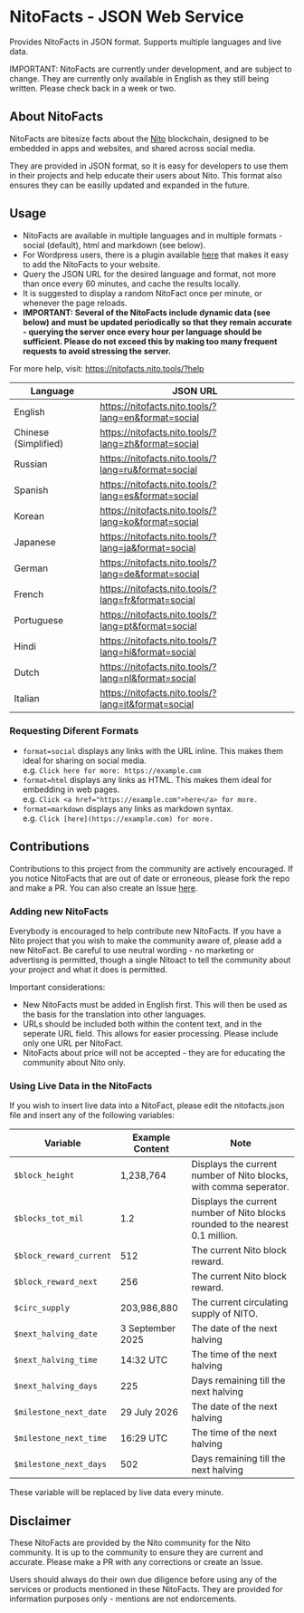 # NitoFacts - JSON Web Service

Provides NitoFacts in JSON format. Supports multiple languages and live data.

IMPORTANT: NitoFacts are currently under development, and are subject to change. They are currently only available in English as they still being written. Please check back in a week or two.

## About NitoFacts

NitoFacts are bitesize facts about the [Nito](https://nito.org) blockchain, designed to be embedded in apps and websites, and shared across social media.

They are provided in JSON format, so it is easy for developers to use them in their projects and help educate their users about Nito. This format also ensures they can be easilly updated and expanded in the future.

## Usage

- NitoFacts are available in multiple languages and in multiple formats - social (default), html and markdown (see below).
- For Wordpress users, there is a plugin available [here](https://github.com/Nito-Tools/NitoFacts-Wordpress-Plugin) that makes it easy to add the NitoFacts to your website.
- Query the JSON URL for the desired language and format, not more than once every 60 minutes, and cache the results locally.
- It is suggested to display a random NitoFact once per minute, or whenever the page reloads.
- **IMPORTANT: Several of the NitoFacts include dynamic data (see below) and must be updated periodically so that they remain accurate - querying the server once every hour per language should be sufficient. Please do not exceed this by making too many frequent requests to avoid stressing the server.**

For more help, visit: https://nitofacts.nito.tools/?help

| Language               | JSON URL                                                           | 
|------------------------|--------------------------------------------------------------------|
| English                | https://nitofacts.nito.tools/?lang=en&format=social             |
| Chinese (Simplified)   | https://nitofacts.nito.tools/?lang=zh&format=social             |
| Russian                | https://nitofacts.nito.tools/?lang=ru&format=social             |     
| Spanish                | https://nitofacts.nito.tools/?lang=es&format=social             |
| Korean                 | https://nitofacts.nito.tools/?lang=ko&format=social             |
| Japanese               | https://nitofacts.nito.tools/?lang=ja&format=social             |
| German                 | https://nitofacts.nito.tools/?lang=de&format=social             |
| French                 | https://nitofacts.nito.tools/?lang=fr&format=social             |
| Portuguese             | https://nitofacts.nito.tools/?lang=pt&format=social             |
| Hindi                  | https://nitofacts.nito.tools/?lang=hi&format=social             |
| Dutch                  | https://nitofacts.nito.tools/?lang=nl&format=social             |
| Italian                | https://nitofacts.nito.tools/?lang=it&format=social             |

### Requesting Diferent Formats

- ```format=social``` displays any links with the URL inline. This makes them ideal for sharing on social media.<br>e.g. ```Click here for more: https://example.com``` 
- ```format=html``` displays any links as HTML. This makes them ideal for embedding in web pages.<br>e.g. ```Click <a href="https://example.com">here</a> for more.```
- ```format=markdown``` displays any links as markdown syntax.<br>e.g. ```Click [here](https://example.com) for more.```

## Contributions

Contributions to this project from the community are actively encouraged. If you notice NitoFacts that are out of date or erroneous, please fork the repo and make a PR. You can also create an Issue [here](https://github.com/Nito-Tools/NitoFacts-JSON/issues). 

### Adding new NitoFacts

Everybody is encouraged to help contribute new NitoFacts. If you have a Nito project that you wish to make the community aware of, please add a new NitoFact. Be careful to use neutral wording - no marketing or advertisng is permitted, though a single Nitoact to tell the community about your project and what it does is permitted.

Important considerations:
- New NitoFacts must be added in English first. This will then be used as the basis for the translation into other languages.
- URLs should be included both within the content text, and in the seperate URL field. This allows for easier processing. Please include only one URL per NitoFact.
- NitoFacts about price will not be accepted - they are for educating the community about Nito only.

### Using Live Data in the NitoFacts

If you wish to insert live data into a NitoFact, please edit the nitofacts.json file and insert any of the following variables:

| Variable        			     | Example Content   | Note                                                |
|--------------------------------|-------------------|-----------------------------------------------------|
| ```$block_height```            | 1,238,764         | Displays the current number of Nito blocks, with comma seperator.  |
| ```$blocks_tot_mil```          | 1.2               | Displays the current number of Nito blocks rounded to the nearest 0.1 million. |
| ```$block_reward_current```    | 512               | The current Nito block reward. | 
| ```$block_reward_next```       | 256               | The current Nito block reward. | 
| ```$circ_supply```             | 203,986,880       | The current circulating supply of NITO. | 
| ```$next_halving_date```       | 3 September 2025  | The date of the next halving  | 
| ```$next_halving_time```       | 14:32 UTC         | The time of the next halving   | 
| ```$next_halving_days```       | 225               | Days remaining till the next halving   | 
| ```$milestone_next_date```     | 29 July 2026      | The date of the next halving  | 
| ```$milestone_next_time```     | 16:29 UTC         | The time of the next halving   | 
| ```$milestone_next_days```     | 502               | Days remaining till the next halving   | 


These variable will be replaced by live data every minute.

## Disclaimer

These NitoFacts are provided by the Nito community for the Nito community. It is up to the community to ensure they are current and accurate. Please make a PR with any corrections or create an Issue.

Users should always do their own due diligence before using any of the services or products mentioned in these NitoFacts. They are provided for information purposes only - mentions are not endorcements.



